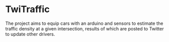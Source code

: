 # TwiTraffic
The project aims to equip cars with an arduino and sensors to estimate the traffic density at a given intersection, results of which are posted to Twitter to update other drivers.
